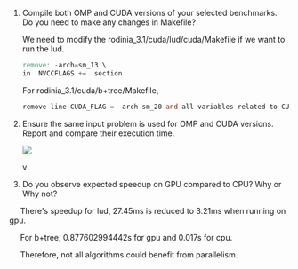 1. Compile both OMP and CUDA versions of your selected benchmarks. Do you need to make any changes in Makefile?
   
   We need to modify the rodinia_3.1/cuda/lud/cuda/Makefile if we want to run the lud.
   
   ```verilog
   remove: -arch=sm_13 \
   in  NVCCFLAGS +=  section
   ```
   
   For rodinia_3.1/cuda/b+tree/Makefile,
   
   ```verilog
   remove line CUDA_FLAG = -arch sm_20 and all variables related to CUDA_FLAG
   ```

2. Ensure the same input problem is used for OMP and CUDA versions. Report and compare their execution time.
   
   ![](C:\Users\Zhou\AppData\Roaming\marktext\images\2023-11-11-17-06-32-image.png)
   
   v

3. Do you observe expected speedup on GPU compared to CPU? Why or Why not?

     There's speedup for lud, 27.45ms is reduced to 3.21ms when running on gpu.

     For b+tree, 0.877602994442s for gpu and 0.017s for cpu.

     Therefore, not all algorithms could benefit from parallelism.
